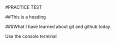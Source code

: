 #PRACTICE TEST

##This is a heading

###What I have learned about git and github today

Use the console terminal
